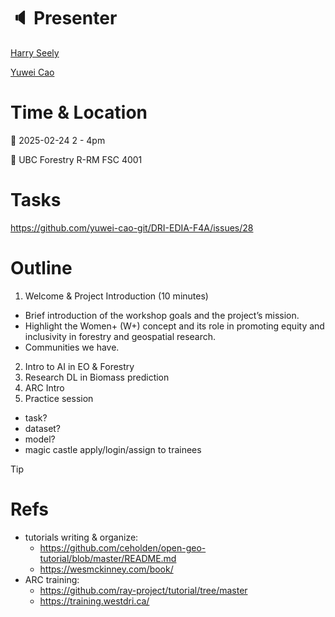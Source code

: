 # :speaker: Presenter

[Harry Seely](https://github.com/harryseely)

[Yuwei Cao](https://github.com/yuwei-cao-git)

# Time & Location

:calendar: 2025-02-24 2 - 4pm

:round_pushpin: UBC Forestry R-RM FSC 4001

# Tasks
https://github.com/yuwei-cao-git/DRI-EDIA-F4A/issues/28

# Outline
1. Welcome & Project Introduction (10 minutes)
  - Brief introduction of the workshop goals and the project’s mission.
  - Highlight the Women+ (W+) concept and its role in promoting equity and inclusivity in forestry and geospatial research.
  - Communities we have.

2. Intro to AI in EO & Forestry
3. Research DL in Biomass prediction
4. ARC Intro
5. Practice session
  - task?
  - dataset?
  - model?
  - magic castle apply/login/assign to trainees
   
> [!TIP]
>
# Refs
- tutorials writing & organize:
  - https://github.com/ceholden/open-geo-tutorial/blob/master/README.md
  - https://wesmckinney.com/book/
- ARC training:
  - https://github.com/ray-project/tutorial/tree/master
  - https://training.westdri.ca/

